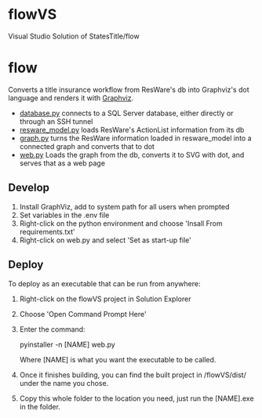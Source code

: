 # flowVS
Visual Studio Solution of StatesTitle/flow

# flow
Converts a title insurance workflow from ResWare's db into Graphviz's dot language and renders it with [Graphviz](https://graphviz.gitlab.io/).

* [database.py](flowVS/database.py) connects to a SQL Server database, either directly or through an SSH
  tunnel
* [resware_model.py](flowVS/resware_model.py) loads ResWare's ActionList information from its db
* [graph.py](flowVS/graph.py) turns the ResWare information loaded in resware_model into a connected graph
  and converts that to dot
* [web.py](flowVS/web.py) Loads the graph from the db, converts it to SVG with dot, and serves that as a web page

## Develop

1. Install GraphViz, add to system path for all users when prompted
1. Set variables in the .env file
1. Right-click on the python environment and choose 'Insall From requirements.txt'
1. Right-click on web.py and select 'Set as start-up file'

## Deploy
To deploy as an executable that can be run from anywhere:
1. Right-click on the flowVS project in Solution Explorer
1. Choose 'Open Command Prompt Here'
1. Enter the command:

    pyinstaller -n \[NAME\] web.py
    
    Where \[NAME\] is what you want the executable to be called.
1. Once it finishes building, you can find the built project in /flowVS/dist/ under the name you chose.
1. Copy this whole folder to the location you need, just run the \[NAME\].exe in the folder.
